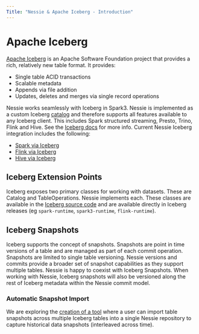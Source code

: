 ```yaml
---
Title: "Nessie & Apache Iceberg - Introduction"
---
```


# Apache Iceberg

[Apache Iceberg](https://iceberg.apache.org/) is an Apache Software Foundation project that provides a rich, relatively new
table format. It provides:

* Single table ACID transactions
* Scalable metadata
* Appends via file addition
* Updates, deletes and merges via single record operations

Nessie works seamlessly with Iceberg in Spark3. Nessie is implemented as a custom Iceberg
[catalog](https://iceberg.apache.org/docs/latest/custom-catalog/) and therefore supports all features available to any Iceberg
client. This includes Spark structured streaming, Presto, Trino, Flink and Hive. See the [Iceberg docs](https://iceberg.apache.org/docs/latest/)
for more info. Current Nessie Iceberg integration includes the following:

- [Spark via Iceberg](spark.md)
- [Flink via Iceberg](flink.md)
- [Hive via Iceberg](hive.md)

## Iceberg Extension Points

Iceberg exposes two primary classes for working with datasets. These are Catalog and
TableOperations. Nessie implements each. These classes are available in the
[Iceberg source code](https://github.com/apache/iceberg/tree/master/nessie/src/main/java/org/apache/iceberg/nessie)
and are available directly in Iceberg releases (eg `spark-runtime`, `spark3-runtime`, `flink-runtime`).

## Iceberg Snapshots

Iceberg supports the concept of snapshots. Snapshots are point in time versions of
a table and are managed as part of each commit operation. Snapshots are limited to
single table versioning. Nessie versions and commits provide a broader set of snapshot
capabilities as they support multiple tables. Nessie is happy to
coexist with Iceberg Snapshots. When working with Nessie, Iceberg snapshots will also
be versioned along the rest of Iceberg metadata within the Nessie commit model.

### Automatic Snapshot Import

We are exploring the [creation of a tool](https://github.com/projectnessie/nessie/issues/126) where a
user can import table snapshots across multiple Iceberg tables into a single Nessie
repository to capture historical data snapshots (interleaved across time).
